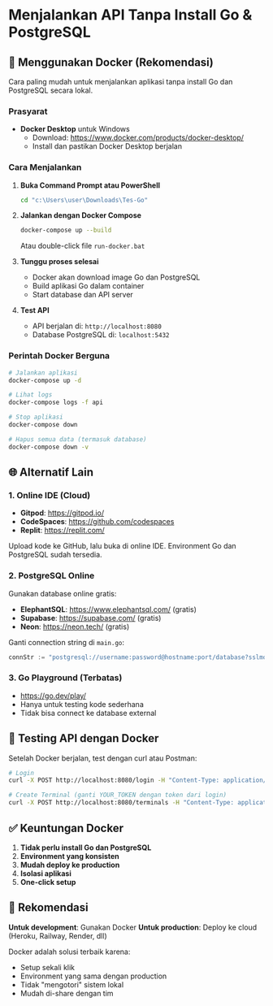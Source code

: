 # Menjalankan API Tanpa Install Go & PostgreSQL

## 🐳 Menggunakan Docker (Rekomendasi)

Cara paling mudah untuk menjalankan aplikasi tanpa install Go dan PostgreSQL secara lokal.

### Prasyarat
- **Docker Desktop** untuk Windows
  - Download: https://www.docker.com/products/docker-desktop/
  - Install dan pastikan Docker Desktop berjalan

### Cara Menjalankan

1. **Buka Command Prompt atau PowerShell**
   ```bash
   cd "c:\Users\user\Downloads\Tes-Go"
   ```

2. **Jalankan dengan Docker Compose**
   ```bash
   docker-compose up --build
   ```
   
   Atau double-click file `run-docker.bat`

3. **Tunggu proses selesai**
   - Docker akan download image Go dan PostgreSQL
   - Build aplikasi Go dalam container
   - Start database dan API server

4. **Test API**
   - API berjalan di: `http://localhost:8080`
   - Database PostgreSQL di: `localhost:5432`

### Perintah Docker Berguna

```bash
# Jalankan aplikasi
docker-compose up -d

# Lihat logs
docker-compose logs -f api

# Stop aplikasi
docker-compose down

# Hapus semua data (termasuk database)
docker-compose down -v
```

## 🌐 Alternatif Lain

### 1. **Online IDE (Cloud)**
- **Gitpod**: https://gitpod.io/
- **CodeSpaces**: https://github.com/codespaces
- **Replit**: https://replit.com/

Upload kode ke GitHub, lalu buka di online IDE. Environment Go dan PostgreSQL sudah tersedia.

### 2. **PostgreSQL Online**
Gunakan database online gratis:
- **ElephantSQL**: https://www.elephantsql.com/ (gratis)
- **Supabase**: https://supabase.com/ (gratis)
- **Neon**: https://neon.tech/ (gratis)

Ganti connection string di `main.go`:
```go
connStr := "postgresql://username:password@hostname:port/database?sslmode=require"
```

### 3. **Go Playground** (Terbatas)
- https://go.dev/play/
- Hanya untuk testing kode sederhana
- Tidak bisa connect ke database external

## 📱 Testing API dengan Docker

Setelah Docker berjalan, test dengan curl atau Postman:

```bash
# Login
curl -X POST http://localhost:8080/login -H "Content-Type: application/json" -d "{\"card_number\":\"1234567890\",\"password\":\"password123\"}"

# Create Terminal (ganti YOUR_TOKEN dengan token dari login)
curl -X POST http://localhost:8080/terminals -H "Content-Type: application/json" -H "Authorization: Bearer YOUR_TOKEN" -d "{\"name\":\"Terminal Utama\",\"code\":\"TRM001\",\"location\":\"Jakarta Pusat\"}"
```

## ✅ Keuntungan Docker

1. **Tidak perlu install Go dan PostgreSQL**
2. **Environment yang konsisten**
3. **Mudah deploy ke production**
4. **Isolasi aplikasi**
5. **One-click setup**

## 🚀 Rekomendasi

**Untuk development**: Gunakan Docker
**Untuk production**: Deploy ke cloud (Heroku, Railway, Render, dll)

Docker adalah solusi terbaik karena:
- Setup sekali klik
- Environment yang sama dengan production
- Tidak "mengotori" sistem lokal
- Mudah di-share dengan tim
